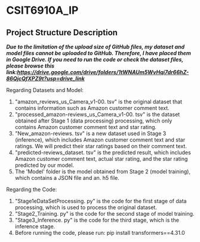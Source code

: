 # CSIT6910A_IP

## Project Structure Description

_**Due to the limitation of the upload size of GitHub files, my dataset and model files cannot be uploaded to GitHub. Therefore, I have placed them in Google Drive. If you need to run the code or check the dataset files, please browse this link:<https://drive.google.com/drive/folders/1tWNAUm5WvHqi7dr66hZ-86QjcQfXPZ9t?usp=drive_link>**_  


Regarding Datasets and Model:
1. "amazon_reviews_us_Camera_v1-00. tsv" is the original dataset that contains information such as Amazon customer comment text.
2. "processed_amazon-reviews_us_Camera_v1-00. tsv" is the dataset obtained after Stage 1 (data processing) processing,
    which only contains Amazon customer comment text and star rating.
3. "New_amazon-reviews. tsv" is a new dataset used in Stage 3 (inference), which includes Amazon customer comment text and star ratings.
    We will predict their star ratings based on their comment text.
4. "predicted-reviews_dataset. tsv" is the predicted result, which includes Amazon customer comment text, actual star rating,
    and the star rating predicted by our model.
5. The 'Model' folder is the model obtained from Stage 2 (model training), which contains a JSON file and an. h5 file.


Regarding the Code:
1. "Stage1eDataSetProcessing. py" is the code for the first stage of data processing, which is used to process the original dataset.
2. "Stage2_Training. py" is the code for the second stage of model training.
3. "Stage3_Inference. py" is the code for the third stage, which is the inference stage.
4. Before running the code, please run: pip install transformers==4.31.0
